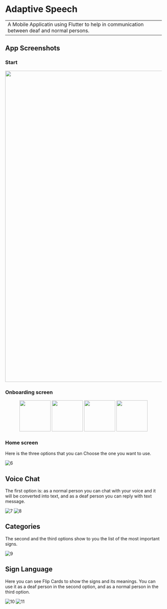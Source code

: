# Adaptive Speech
<table>
<tr>
<td>
  A Mobile Applicatin using Flutter to help in communication between deaf and normal persons.
</td>
</tr>
</table>


## App Screenshots

### Start
<p align="middle">
  <img src="https://user-images.githubusercontent.com/61423797/136614482-149d1c5b-40e6-4c99-a3d8-1ef43b2ddea7.png" width="600" height="1000" />
</p>

### Onboarding screen
<p align="middle">
  <img src="https://user-images.githubusercontent.com/61423797/136614618-95c62b65-f0dd-4f0a-a091-518040774071.png" width="100" height="100" />
  <img src="https://user-images.githubusercontent.com/61423797/136614626-6aeaacc5-349d-47f7-866b-1c7c718b209e.png" width="100" height="100" /> 
  <img src="https://user-images.githubusercontent.com/61423797/136614646-32fa5e2d-b379-4343-821a-340c41720016.png" width="100" height="100" />
  <img src="https://user-images.githubusercontent.com/61423797/136614656-3cd0b346-708f-4f78-b22f-2fca63908509.png" width="100" height="100" />
</p>

### Home screen
Here is the three options that you can Choose the one you want to use.

![6](https://user-images.githubusercontent.com/61423797/136614706-d67d7939-2d1b-4947-8319-09abb405d270.png)

## Voice Chat
The first option is: as a normal person you can chat with your voice and it will be converted into text, and as a deaf person you can reply with text message.

![7](https://user-images.githubusercontent.com/61423797/136614721-42d89404-69aa-46db-8c6c-f45a082e02cc.png)
![8](https://user-images.githubusercontent.com/61423797/136614733-1b663bab-45d5-488b-8710-a6a34b43ba56.png)

## Categories
The second and the third options show to you the list of the most important signs.

![9](https://user-images.githubusercontent.com/61423797/136614751-847063ec-e95e-461e-b909-4c6b56ea6fdb.png)

## Sign Language
Here you can see Flip Cards to show the signs and its meanings. You can use it as a deaf person in the second option, and as a normal person in the third option.

![10](https://user-images.githubusercontent.com/61423797/136614769-be83945b-5e49-4329-aa9d-75ccb0b6f880.png)
![11](https://user-images.githubusercontent.com/61423797/136614776-621c5d75-2e77-41b5-90c0-28d7da4f3550.png)

